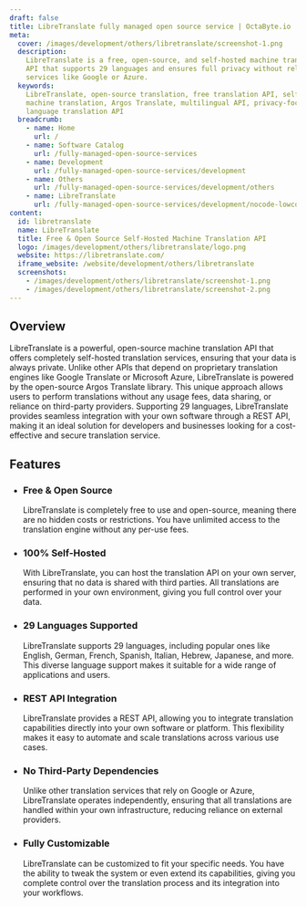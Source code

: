 ```yaml
---
draft: false
title: LibreTranslate fully managed open source service | OctaByte.io
meta:
  cover: /images/development/others/libretranslate/screenshot-1.png
  description:
    LibreTranslate is a free, open-source, and self-hosted machine translation
    API that supports 29 languages and ensures full privacy without relying on proprietary
    services like Google or Azure.
  keywords:
    LibreTranslate, open-source translation, free translation API, self-hosted
    machine translation, Argos Translate, multilingual API, privacy-focused translation,
    language translation API
  breadcrumb:
    - name: Home
      url: /
    - name: Software Catalog
      url: /fully-managed-open-source-services
    - name: Development
      url: /fully-managed-open-source-services/development
    - name: Others
      url: /fully-managed-open-source-services/development/others
    - name: LibreTranslate
      url: /fully-managed-open-source-services/development/nocode-lowcode/libretranslate
content:
  id: libretranslate
  name: LibreTranslate
  title: Free & Open Source Self-Hosted Machine Translation API
  logo: /images/development/others/libretranslate/logo.png
  website: https://libretranslate.com/
  iframe_website: /website/development/others/libretranslate
  screenshots:
    - /images/development/others/libretranslate/screenshot-1.png
    - /images/development/others/libretranslate/screenshot-2.png
---
```


## Overview

LibreTranslate is a powerful, open-source machine translation API that offers completely self-hosted translation services, ensuring that your data is always private. Unlike other APIs that depend on proprietary translation engines like Google Translate or Microsoft Azure, LibreTranslate is powered by the open-source Argos Translate library. This unique approach allows users to perform translations without any usage fees, data sharing, or reliance on third-party providers. Supporting 29 languages, LibreTranslate provides seamless integration with your own software through a REST API, making it an ideal solution for developers and businesses looking for a cost-effective and secure translation service.

## Features

- ### Free & Open Source

  LibreTranslate is completely free to use and open-source, meaning there are no hidden costs or restrictions. You have unlimited access to the translation engine without any per-use fees.

- ### 100% Self-Hosted

  With LibreTranslate, you can host the translation API on your own server, ensuring that no data is shared with third parties. All translations are performed in your own environment, giving you full control over your data.

- ### 29 Languages Supported

  LibreTranslate supports 29 languages, including popular ones like English, German, French, Spanish, Italian, Hebrew, Japanese, and more. This diverse language support makes it suitable for a wide range of applications and users.

- ### REST API Integration

  LibreTranslate provides a REST API, allowing you to integrate translation capabilities directly into your own software or platform. This flexibility makes it easy to automate and scale translations across various use cases.

- ### No Third-Party Dependencies

  Unlike other translation services that rely on Google or Azure, LibreTranslate operates independently, ensuring that all translations are handled within your own infrastructure, reducing reliance on external providers.

- ### Fully Customizable

  LibreTranslate can be customized to fit your specific needs. You have the ability to tweak the system or even extend its capabilities, giving you complete control over the translation process and its integration into your workflows.
